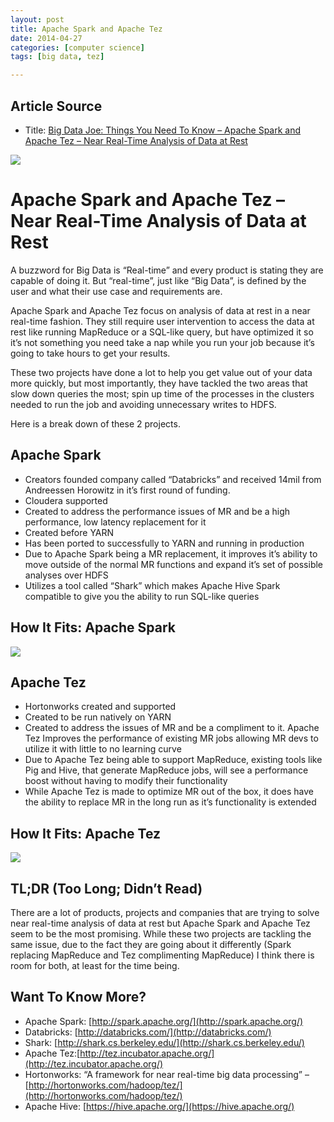 ```yaml
---
layout: post
title: Apache Spark and Apache Tez
date: 2014-04-27
categories: [computer science]
tags: [big data, tez]

---
```


## Article Source
* Title: [Big Data Joe: Things You Need To Know – Apache Spark and Apache Tez – Near Real-Time Analysis of Data at Rest](http://www.trace3.com/blog/?p=1589)


![](http://sungsoo.github.com/images/spark-vs-tez.png)

# Apache Spark and Apache Tez – Near Real-Time Analysis of Data at Rest

A buzzword for Big Data is “Real-time” and every product is stating they
are capable of doing it. But “real-time”, just like “Big Data”, is
defined by the user and what their use case and requirements are.

Apache Spark and Apache Tez focus on analysis of data at rest in a near
real-time fashion. They still require user intervention to access the
data at rest like running MapReduce or a SQL-like query, but have
optimized it so it’s not something you need take a nap while you run
your job because it’s going to take hours to get your results.

These two projects have done a lot to help you get value out of your
data more quickly, but most importantly, they have tackled the two areas
that slow down queries the most; spin up time of the processes in the
clusters needed to run the job and avoiding unnecessary writes to HDFS.

Here is a break down of these 2 projects.

Apache Spark
---

-   Creators founded company called “Databricks” and received 14mil from
    Andreessen Horowitz in it’s first round of funding.
-   Cloudera supported
-   Created to address the performance issues of MR and be a high
    performance, low latency replacement for it
-   Created before YARN
-   Has been ported to successfully to YARN and running in production
-   Due to Apache Spark being a MR replacement, it improves it’s ability
    to move outside of the normal MR functions and expand it’s set of
    possible analyses over HDFS
-   Utilizes a tool called “Shark” which makes Apache Hive Spark
    compatible to give you the ability to run SQL-like queries

How It Fits: Apache Spark
---

![](http://sungsoo.github.com/images/apache-spark.png)

Apache Tez
---

-   Hortonworks created and supported
-   Created to be run natively on YARN
-   Created to address the issues of MR and be a compliment to it.
    Apache Tez Improves the performance of existing MR jobs allowing MR
    devs to utilize it with little to no learning curve
-   Due to Apache Tez being able to support MapReduce, existing tools
    like Pig and Hive, that generate MapReduce jobs, will see a
    performance boost without having to modify their functionality
-   While Apache Tez is made to optimize MR out of the box, it does have
    the ability to replace MR in the long run as it’s functionality is
    extended

How It Fits: Apache Tez
---

![](http://sungsoo.github.com/images/yarn-3.png)

TL;DR (Too Long; Didn’t Read)
---

 There are a lot of products, projects and companies that are trying to
solve near real-time analysis of data at rest but Apache Spark and
Apache Tez seem to be the most promising. While these two projects are
tackling the same issue, due to the fact they are going about it
differently (Spark replacing MapReduce and Tez complimenting MapReduce)
I think there is room for both, at least for the time being.

Want To Know More?
---

* Apache Spark: [http://spark.apache.org/](http://spark.apache.org/)
* Databricks: [http://databricks.com/](http://databricks.com/)
* Shark: [http://shark.cs.berkeley.edu/](http://shark.cs.berkeley.edu/)
* Apache Tez:[http://tez.incubator.apache.org/](http://tez.incubator.apache.org/)
* Hortonworks: “A framework for near real-time big data processing” – [http://hortonworks.com/hadoop/tez/](http://hortonworks.com/hadoop/tez/)
* Apache Hive: [https://hive.apache.org/](https://hive.apache.org/)
